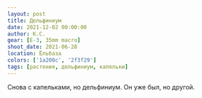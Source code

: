 ```yaml
---
layout: post
title: Дельфиниум
date: 2021-12-02 00:00:00
author: К.С.
gear: [E-3, 35mm macro]
shoot_date: 2021-06-28
location: Ёльбаза
colors: ['1a200c', '2f3f29']
tags: [растения, дельфиниум, капельки]
---
```

Снова с капельками, но дельфиниум. Он уже был, но другой.
